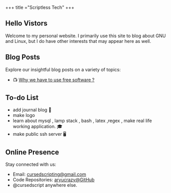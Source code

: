 +++
title ="Scriptless Tech"
+++

## Hello Vistors
Welcome to my personal website. I primarily use this site to blog about GNU and Linux, but I do have other interests that may appear here as well.

>  <div id="quoteDisplay"></div> 
## Blog Posts

Explore our insightful blog posts on a variety of topics:

- 📺 [Why we have to use free software ?](./blog/why-free-software-is-good)



## To-do List

- add journal blog 📙
- make logo
- learn about mysql , lamp stack , bash , latex ,regex , make real life working application. 🎓
- make public ssh server 🖥

## Online Presence

Stay connected with us:

- Email: [cursedscripting@gmail.com](mailto:cursedscripting@gmail.com)
- Code Repositories: [aryucrazy@GitHub](https://github.com/aryucrazy)
- @cursedscript anywhere else.

